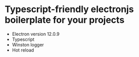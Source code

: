 # Typescript-friendly electronjs boilerplate for your projects

- Electron version 12.0.9
- Typescript
- Winston logger
- Hot reload
